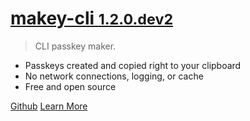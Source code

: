 
<!-- [<img src="" alt="logo" width="200"/>](/) -->

# [**makey-cli** **<small>1.2.0.dev2</small>**](/)

> CLI passkey maker.

- Passkeys created and copied right to your clipboard
- No network connections, logging, or cache
- Free and open source

[Github](https://github.com/boldandbrad/makey-cli "Github")
[Learn More](#makey-cli "Learn More")

<!-- ![color](#) -->
